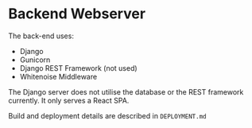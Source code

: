 # Backend Webserver

The back-end uses:
* Django
* Gunicorn
* Django REST Framework (not used)
* Whitenoise Middleware

The Django server does not utilise the database or the REST framework currently. It only serves a
React SPA.

Build and deployment details are described in `DEPLOYMENT.md`
